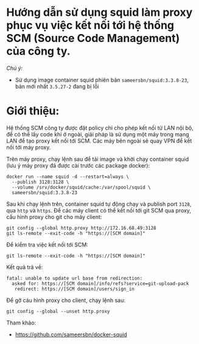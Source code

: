 # Hướng dẫn sử dụng squid làm proxy phục vụ việc kết nối tới hệ thống SCM (Source Code Management) của công ty.
*Chú ý:*
 - Sử dụng image container squid phiên bản `sameersbn/squid:3.3.8-23`, bản mới nhất `3.5.27-2` đang bị lỗi 

# Giới thiệu:
Hệ thống SCM công ty được đặt policy chỉ cho phép kết nối từ LAN nội bộ, để có thể lấy code khi ở ngoài, giải pháp là sử dụng một máy trong mạng LAN để tạo proxy kết nối tới SCM. Các máy bên ngoài sẽ quay VPN để kết nối tới máy proxy.


Trên máy proxy, chạy lệnh sau để tải image và khời chạy container squid (lưu ý máy proxy đã được cài trước các package docker):
```
docker run --name squid -d --restart=always \
  --publish 3128:3128 \
  --volume /srv/docker/squid/cache:/var/spool/squid \
  sameersbn/squid:3.3.8-23
```

Sau khi chạy lệnh trên, container squid tự động chạy và publish port `3128`, qua `http` và `https`. Để các máy client có thể kết nối tới git SCM qua proxy, cấu hình proxy cho git cho máy client:
```
git config --global http.proxy http://172.16.68.49:3128
git ls-remote --exit-code -h "https://[SCM domain]"
```

Để kiểm tra việc kết nối tới SCM:
```
git ls-remote --exit-code -h "https://[SCM domain]"
```

Kết quả trả về:
```
fatal: unable to update url base from redirection:
  asked for: https://[SCM domain]/info/refs?service=git-upload-pack
   redirect: https://[SCM domain]/users/sign_in
```

Để gỡ cáu hình proxy cho client, chạy lệnh sau:
```
git config --global --unset http.proxy  
```


Tham khảo:

- https://github.com/sameersbn/docker-squid

